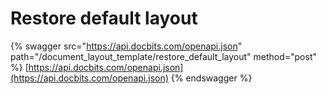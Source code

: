 # Restore default layout

{% swagger src="https://api.docbits.com/openapi.json" path="/document_layout_template/restore_default_layout" method="post" %}
[https://api.docbits.com/openapi.json](https://api.docbits.com/openapi.json)
{% endswagger %}
